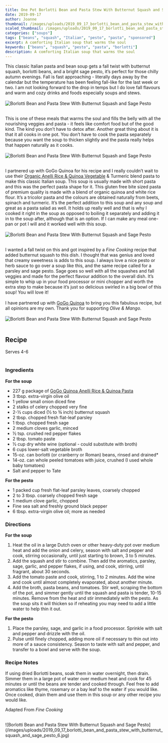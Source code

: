 ```yaml
---
title: One Pot Borlotti Bean and Pasta Stew With Butternut Squash and Sage Pesto (Pasta e Fagioli)
date: 2019-09-17
author: Joanne
thumbnail: /images/uploads/2019_09_17_borlotti_bean_and_pasta_stew_with_butternut_squash_and_sage_pesto_1.jpg
scaled_thumbnail: /images/uploads/2019_09_17_borlotti_bean_and_pasta_stew_with_butternut_squash_and_sage_pesto_0.jpg
categories: ["soups"]
tags: ["beans", "squash", "Italian", "pesto", "pasta", "sponsored"]
excerpt: A comforting Italian soup that warms the soul 
keywords: ["beans", "squash", "pesto", "pasta", "borlotti"]
description: A comforting Italian soup that warms the soul
---
```


This classic Italian pasta and bean soup gets a fall twist with butternut squash, borlotti beans, and a bright sage pesto, it’s perfect for those chilly autumn evenings. Fall is fast approaching - literally days away by the calendar but the temperature has been feeling fall-like for the last week or two.  I am not looking forward to the drop in temps but I do love fall flavours and warm and cozy drinks and foods especially soups and stews. 
</br>
</br>
![Borlotti Bean and Pasta Stew With Butternut Squash and Sage Pesto](/images/uploads/2019_09_17_borlotti_bean_and_pasta_stew_with_butternut_squash_and_sage_pesto_2.jpg)
</br>
</br>

This is one of these meals that warms the soul and fills the belly with all the nourishing veggies and pasta - it feels like comfort food but of the good kind. The kind you don’t have to detox after. Another great thing about it is that it all cooks in one pot. You don’t have to cook the pasta separately because you want the soup to thicken slightly and the pasta really helps that happen naturally as it cooks. 
</br>
</br>
![Borlotti Bean and Pasta Stew With Butternut Squash and Sage Pesto](/images/uploads/2019_09_17_borlotti_bean_and_pasta_stew_with_butternut_squash_and_sage_pesto_3.jpg)
</br>
</br>

I partnered up with GoGo Quinoa for his recipe and I really couldn’t wait to use their <span class="highlight"><a rel="nofollow" href="https://www.gogoquinoa.com/products/anelli-vegetable-pasta/">Organic Anelli Rice & Quinoa Vegetable</a></span> & Turmeric blend pasta to make this classic Italian soup. This soup is usually made with short pasta and this was the perfect pasta shape for it. This gluten free bite sized pasta of premium quality is made with a blend of organic quinoa and white rice flour. It’s a tricolor pasta and the colours are obtained naturally from beets, spinach and turmeric. It’s the perfect addition to this soup and any soup and great as a pasta salad as well. It holds up really well and that is why I cooked it right in the soup as opposed to boiling it separately and adding it in to the soup after, although that is an option. If I can make any meal one-pan or pot I will and it worked well with this soup. 
</br>
</br>
![Borlotti Bean and Pasta Stew With Butternut Squash and Sage Pesto](/images/uploads/2019_09_17_borlotti_bean_and_pasta_stew_with_butternut_squash_and_sage_pesto_4.jpg)
</br>
</br>

I wanted a fall twist on this and got inspired by a _Fine Cooking_ recipe that added butternut squash to this dish. I thought that was genius and loved that creamy sweetness is adds to this soup. I always love a nice pesto or herb sauce to go over a soup like this, and the same recipe called for a parsley and sage pesto.  Sage goes so well with all the squashes and fall veggies and made for the perfect flavour addition to the overall dish. It’s simple to whip up in your food processor or mini chopper and worth the extra step to make because it’s just so delicious swirled in a big bowl of this soup! You will love it! 
</br>
</br>
I have partnered up with <span class="highlight"><a rel="nofollow" href="https://www.gogoquinoa.com">GoGo Quinoa</a></span> to bring you this fabulous recipe, but all opinions are my own. Thank you for supporting _Olive & Mango_.
</br>
</br>
![Borlotti Bean and Pasta Stew With Butternut Squash and Sage Pesto](/images/uploads/2019_09_17_borlotti_bean_and_pasta_stew_with_butternut_squash_and_sage_pesto_5.jpg)
</br>
</br>

## Recipe
Serves 4-6
</br>
</br>

### Ingredients
__For the soup__

* <span itemprop="ingredients">227 g package of <span class="highlight"><a rel="nofollow" href="https://www.gogoquinoa.com/products/anelli-vegetable-pasta/">GoGo Quinoa Anelli Rice & Quinoa Pasta</a></span> </span>
* <span itemprop="ingredients">3 tbsp. extra-virgin olive oil</span>
* <span itemprop="ingredients">1 yellow small onion diced fine</span>
* <span itemprop="ingredients">2 stalks of celery chopped very fine </span>
* <span itemprop="ingredients">2-&frac12; cups diced (&frac12; to &frac34; inch) butternut squash</span>
* <span itemprop="ingredients">2 tbsp. chopped fresh flat-leaf parsley</span>
* <span itemprop="ingredients">1 tbsp. chopped fresh sage</span>
* <span itemprop="ingredients">2 medium cloves garlic, minced</span>
* <span itemprop="ingredients">&frac12; tsp. crushed red pepper flakes </span>
* <span itemprop="ingredients">2 tbsp. tomato paste</span>
* <span itemprop="ingredients">&frac12; cup dry white wine (optional - could substitute with broth)</span> 
* <span itemprop="ingredients">6 cups lower-salt vegetable broth</span>
* <span itemprop="ingredients">15-oz. can borlotti (or cranberry or Roman) beans, rinsed and drained*</span>
* <span itemprop="ingredients">14-oz. can whole peeled tomatoes with juice, crushed (I used whole baby tomatoes) </span>
* <span itemprop="ingredients">Salt and pepper to Tate </span>

__For the pesto__

* <span itemprop="ingredients">1 packed cup fresh flat-leaf parsley leaves, coarsely chopped</span>
* <span itemprop="ingredients">2 to 3 tbsp. coarsely chopped fresh sage</span>
* <span itemprop="ingredients">1 medium clove garlic, chopped</span>
* <span itemprop="ingredients">Fine sea salt and freshly ground black pepper</span>
* <span itemprop="ingredients">6 tbsp. extra-virgin olive oil; more as needed</span>

### Directions

__For the soup__

1. Heat the oil in a large  Dutch oven or other heavy-duty pot over medium heat and add the onion and celery, season with salt and pepper and cook, stirring occasionally, until just starting to brown, 3 to 5 minutes. 
1. Add the squash and stir to combine. Then add the aromatics, parsley, sage, garlic, and pepper flakes, if using, and cook, stirring, until fragrant, about 30 seconds.
1. Add the tomato paste and cook, stirring, 1 to 2 minutes. Add the wine and cook until almost completely evaporated, about  another minute. 
1. Add the broth, pasta beans, and tomatoes. Stir well, scraping the bottom of the pot, and simmer gently until the squash and pasta is tender, 10-15 minutes. Remove from the heat and stir immediately with the pesto. As the soup sits it will thicken so if reheating you may need to add a little water to help thin it out. 

__For the pesto__

1. Place the parsley, sage, and garlic in a food processor. Sprinkle with salt and pepper and drizzle with the oil. 
2. Pulse until finely chopped, adding more oil if necessary to thin out into more of a sauce consistency. Season to taste with salt and pepper, and transfer to a bowl and serve with the soup. 


### Recipe Notes

If using dried Borlotti beans, soak them in water overnight, then drain. Simmer them in a large pot of water over medium heat and cook for 45 minutes or until the beans are tender and cooked through. Feel free to add aromatics like thyme, rosemary or a bay leaf to the water if you would like.  Once cooked, drain them and use them in this soup or any other recipe you would like.
</br>

Adapted From _Fine Cooking_

</br>
![Borlotti Bean and Pasta Stew With Butternut Squash and Sage Pesto](/images/uploads/2019_09_17_borlotti_bean_and_pasta_stew_with_butternut_squash_and_sage_pesto_6.jpg)
